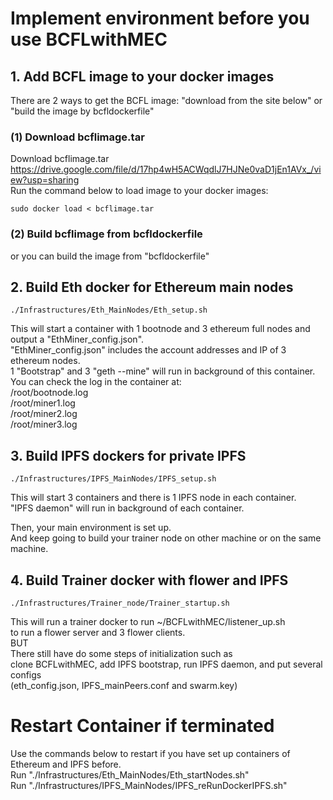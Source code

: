 # Implement environment before you use BCFLwithMEC
  

## 1. Add BCFL image to your docker images
There are 2 ways to get the BCFL image: "download from the site below" or "build the image by bcfldockerfile"  
### (1) Download bcflimage.tar
Download bcflimage.tar https://drive.google.com/file/d/17hp4wH5ACWqdlJ7HJNe0vaD1jEn1AVx_/view?usp=sharing  
Run the command below to load image to your docker images:  
```
sudo docker load < bcflimage.tar
```
### (2) Build bcflimage from bcfldockerfile
or you can build the image from "bcfldockerfile"  
  
  
## 2. Build Eth docker for Ethereum main nodes
```
./Infrastructures/Eth_MainNodes/Eth_setup.sh
```
This will start a container with 1 bootnode and 3 ethereum full nodes and output a "EthMiner_config.json".  
"EthMiner_config.json" includes the account addresses and IP of 3 ethereum nodes.  
1 "Bootstrap" and 3 "geth --mine" will run in background of this container.  
You can check the log in the container at:  
/root/bootnode.log  
/root/miner1.log  
/root/miner2.log  
/root/miner3.log  
  
  
## 3. Build IPFS dockers for private IPFS
```
./Infrastructures/IPFS_MainNodes/IPFS_setup.sh
```
This will start 3 containers and there is 1 IPFS node in each container.  
"IPFS daemon" will run in background of each container.  
  
  
Then, your main environment is set up.  
And keep going to build your trainer node on other machine or on the same machine.  
  
  
## 4. Build Trainer docker with flower and IPFS 
```
./Infrastructures/Trainer_node/Trainer_startup.sh
```
This will run a trainer docker to run ~/BCFLwithMEC/listener_up.sh  
to run a flower server and 3 flower clients.  
BUT  
There still have do some steps of initialization such as  
clone BCFLwithMEC, add IPFS bootstrap, run IPFS daemon, and put several configs  
(eth_config.json, IPFS_mainPeers.conf and swarm.key)  
  
  
# Restart Container if terminated
Use the commands below to restart if you have set up containers of Ethereum and IPFS before.  
Run "./Infrastructures/Eth_MainNodes/Eth_startNodes.sh"  
Run "./Infrastructures/IPFS_MainNodes/IPFS_reRunDockerIPFS.sh"  
